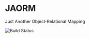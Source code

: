 # JAORM
Just Another Object-Relational Mapping

![Build Status](https://github.com/ulisse1996/JAORM/workflows/Java%20CI%20with%20Maven/badge.svg)
